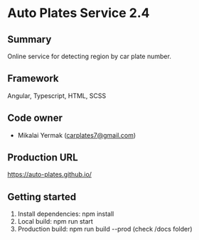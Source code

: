 # Auto Plates Service 2.4

## Summary

Online service for detecting region by car plate number.

## Framework

Angular, Typescript, HTML, SCSS

## Code owner

- Mikalai Yermak (carplates7@gmail.com)

## Production URL

https://auto-plates.github.io/

## Getting started

1. Install dependencies: npm install
2. Local build: npm run start
3. Production build: npm run build --prod (check /docs folder)
